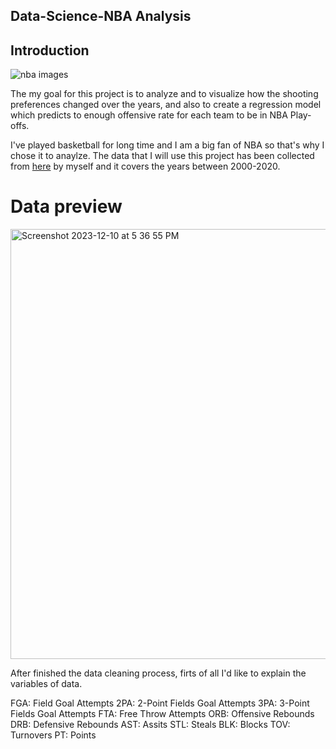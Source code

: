 ## Data-Science-NBA Analysis
## Introduction
![nba images](https://github.com/muratbakirr/Data-Science-Project/assets/153373667/e98899ec-e0aa-4c6c-a5b4-b08a4abdda2c)


The my goal for this project is to analyze and to visualize how the shooting preferences changed over the years, and also to create a regression model which predicts to enough offensive rate for each team to be in NBA Play-offs.

I've played basketball for long time and I am a big fan of NBA so that's why I chose it to anaylze. The data that I will use this project has been collected from [here](https://www.basketball-reference.com/leagues/NBA_2021.html) by myself and it covers the years between 2000-2020.

# Data preview

<img width="688" alt="Screenshot 2023-12-10 at 5 36 55 PM" src="https://github.com/muratbakirr/Data-Science-Project/assets/153373667/ed2bbd23-aa0a-4b60-9f31-9b6f2d21446d">


After finished the data cleaning process, firts of all I'd like to explain the variables of data. 

FGA: Field Goal Attempts 
2PA: 2-Point Fields Goal Attempts
3PA: 3-Point Fields Goal Attempts
FTA: Free Throw Attempts
ORB: Offensive Rebounds	
DRB: Defensive Rebounds
AST: Assits
STL: Steals
BLK: Blocks
TOV: Turnovers
PT: Points

